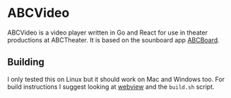 ABCVideo
========

ABCVideo is a video player written in Go and React for use in theater productions at ABCTheater. It is based on the sounboard app [ABCBoard](https://github.com/meyskens/abcboard).

## Building
I only tested this on Linux but it should work on Mac and Windows too. For build instructions I suggest looking at [webview](https://github.com/zserge/webview) and the `build.sh` script.